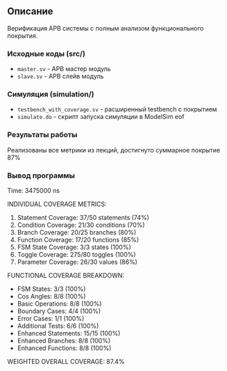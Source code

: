 ## Описание
Верификация APB системы с полным анализом функционального покрытия.
### Исходные коды (src/)
- `master.sv` - APB мастер модуль
- `slave.sv` - APB слейв модуль  

### Симуляция (simulation/)
- `testbench_with_coverage.sv` - расширенный testbench с покрытием
- `simulate.do` - скрипт запуска симуляции в ModelSim
eof

### Результаты работы
Реализованы все метрики из лекций, достигнуто суммарное покрытие 87%

### Вывод программы
Time: 3475000 ns

 INDIVIDUAL COVERAGE METRICS:
 1. Statement Coverage:    37/50 statements (74%)
 2. Condition Coverage:    21/30 conditions (70%)
 3. Branch Coverage:       20/25 branches (80%)
 4. Function Coverage:     17/20 functions (85%)
 5. FSM State Coverage:    3/3 states (100%)
 6. Toggle Coverage:       275/80 toggles (100%)
 7. Parameter Coverage:    26/30 values (86%)
 
 FUNCTIONAL COVERAGE BREAKDOWN:
 - FSM States:             3/3 (100%)
 - Cos Angles:             8/8 (100%)
 - Basic Operations:       8/8 (100%)
 - Boundary Cases:         4/4 (100%)
 - Error Cases:            1/1 (100%)
 - Additional Tests:       6/6 (100%)
 - Enhanced Statements:    15/15 (100%)
 - Enhanced Branches:      8/8 (100%)
 - Enhanced Functions:     8/8 (100%)
 
 WEIGHTED OVERALL COVERAGE: 87.4%
